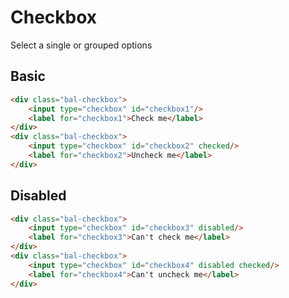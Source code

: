 # Checkbox

Select a single or grouped options

## Basic

```html
<div class="bal-checkbox">
    <input type="checkbox" id="checkbox1"/>
    <label for="checkbox1">Check me</label>
</div>
<div class="bal-checkbox">
    <input type="checkbox" id="checkbox2" checked/>
    <label for="checkbox2">Uncheck me</label>
</div>
```

## Disabled

```html
<div class="bal-checkbox">
    <input type="checkbox" id="checkbox3" disabled/>
    <label for="checkbox3">Can't check me</label>
</div>
<div class="bal-checkbox">
    <input type="checkbox" id="checkbox4" disabled checked/>
    <label for="checkbox4">Can't uncheck me</label>
</div>
```

